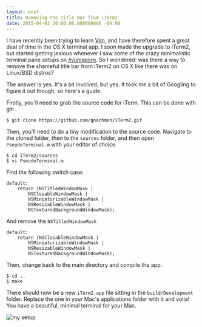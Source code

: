 ```yaml
---
layout: post
title: Removing the Title Bar from iTerm2
date: 2015-04-03 20:00:00.000000000 -04:00
---
```



I have recently been trying to learn [Vim](http://en.wikipedia.org/wiki/Vim_%28text_editor%29), and have therefore spent a great deal of time in the OS X terminal app. I soon made the upgrade to iTerm2, but started getting jealous whenever I saw some of the crazy minimalistic terminal pane setups on [/r/unixporn](http://reddit.com/r/unixporn). So I wondered: was there a way to remove the shameful title bar from iTerm2 on OS X like there was on Linux/BSD distros?

The answer is yes. It's a bit involved, but yes. It took me a bit of Googling to figure it out though, so here's a guide.

Firstly, you'll need to grab the source code for iTerm. This can be done with git:

    $ git clone https://github.com/gnachman/iTerm2.git

Then, you'll need to do a tiny modification to the source code. Navigate to the cloned folder, then to the `sources` folder, and then open `PseudoTerminal.m` with your editor of choice.

    $ cd iTerm2/sources
    $ vi PseudoTerminal.m

Find the following switch case:

    default:
		return (NSTitledWindowMask |
			NSClosableWindowMask |
			NSMiniaturizableWindowMask |
			NSResizableWindowMask |
			NSTexturedBackgroundWindowMask);

And remove the `NSTitledWindowMask`

    default:
		return (NSClosableWindowMask |
			NSMiniaturizableWindowMask |
			NSResizableWindowMask |
			NSTexturedBackgroundWindowMask);

Then, change back to the main directory and compile the app.

    $ cd ..
    $ make

There should now be a new `iTerm2.app` file sitting in the `build/Development` folder. Replace the one in your Mac's applications folder with it and voila! You have a beautiful, minimal terminal for your Mac.

![my setup](http://i.imgur.com/5J2QCCp.jpg)
